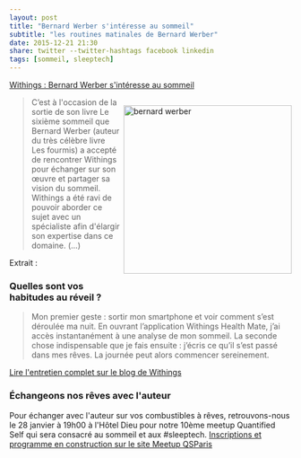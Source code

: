 ```yaml
---
layout: post
title: "Bernard Werber s'intéresse au sommeil"
subtitle: "les routines matinales de Bernard Werber"
date: 2015-12-21 21:30
share: twitter --twitter-hashtags facebook linkedin
tags: [sommeil, sleeptech]
---
```

[Withings : Bernard Werber s'intéresse au sommeil](http://blog.withings.com/fr/2015/12/07/bernard-werber-sinteresse-au-sommeil)

<img style="width:300px; float:right; padding:1em 0 1em 0.5em;"  alt="bernard werber" src="/assets/images/bernardwerber.png"> 

<blockquote>C’est à l'occasion de la sortie de son livre Le sixième sommeil que Bernard Werber (auteur du très célèbre livre Les fourmis) a accepté de rencontrer Withings pour échanger sur son œuvre et partager sa vision du sommeil. Withings a été ravi de pouvoir aborder ce sujet avec un spécialiste afin d'élargir son expertise dans ce domaine. (...)</blockquote> 

Extrait : 

### Quelles sont vos habitudes au réveil ?

> Mon premier geste : sortir mon smartphone et voir comment s’est déroulée ma nuit. En ouvrant l’application Withings Health Mate, j’ai accès instantanément à une analyse de mon sommeil. La seconde chose indispensable que je fais ensuite : j’écris ce qu’il s’est passé dans mes rêves. La journée peut alors commencer sereinement.

[Lire l'entretien complet sur le blog de Withings](http://blog.withings.com/fr/2015/12/07/bernard-werber-sinteresse-au-sommeil) 

### Échangeons nos rêves avec l'auteur

Pour échanger avec l'auteur sur vos combustibles à rêves, retrouvons-nous le 28 janvier à 19h00 à l'Hôtel Dieu pour notre 10ème meetup Quantified Self qui sera consacré au sommeil et aux #sleeptech. 
[Inscriptions et programme en construction sur le site Meetup QSParis](http://www.meetup.com/fr/QSParis/events/227295160/?eventId=227295160) 